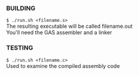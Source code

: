 ### BUILDING
```$ ./run.sh <filename.s>```\
The resulting executable will be called filename.out\
You'll need the GAS assembler and a linker
### TESTING
```$ ./run.sh <filename.c>```\
Used to examine the compiled assembly code
